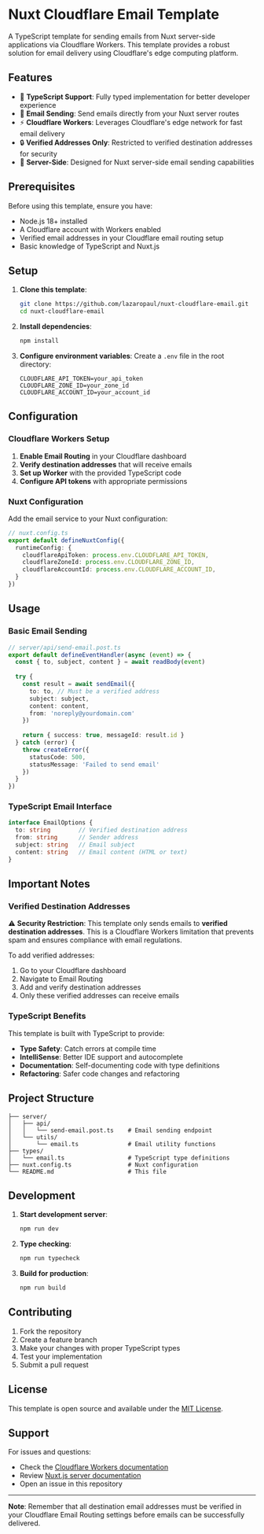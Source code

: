 # Nuxt Cloudflare Email Template

A TypeScript template for sending emails from Nuxt server-side applications via Cloudflare Workers. This template provides a robust solution for email delivery using Cloudflare's edge computing platform.

## Features

- 🚀 **TypeScript Support**: Fully typed implementation for better developer experience
- 📧 **Email Sending**: Send emails directly from your Nuxt server routes
- ⚡ **Cloudflare Workers**: Leverages Cloudflare's edge network for fast email delivery
- 🔒 **Verified Addresses Only**: Restricted to verified destination addresses for security
- 🎯 **Server-Side**: Designed for Nuxt server-side email sending capabilities

## Prerequisites

Before using this template, ensure you have:

- Node.js 18+ installed
- A Cloudflare account with Workers enabled
- Verified email addresses in your Cloudflare email routing setup
- Basic knowledge of TypeScript and Nuxt.js

## Setup

1. **Clone this template**:
   ```bash
   git clone https://github.com/lazaropaul/nuxt-cloudflare-email.git
   cd nuxt-cloudflare-email
   ```

2. **Install dependencies**:
   ```bash
   npm install
   ```

3. **Configure environment variables**:
   Create a `.env` file in the root directory:
   ```env
   CLOUDFLARE_API_TOKEN=your_api_token
   CLOUDFLARE_ZONE_ID=your_zone_id
   CLOUDFLARE_ACCOUNT_ID=your_account_id
   ```

## Configuration

### Cloudflare Workers Setup

1. **Enable Email Routing** in your Cloudflare dashboard
2. **Verify destination addresses** that will receive emails
3. **Set up Worker** with the provided TypeScript code
4. **Configure API tokens** with appropriate permissions

### Nuxt Configuration

Add the email service to your Nuxt configuration:

```typescript
// nuxt.config.ts
export default defineNuxtConfig({
  runtimeConfig: {
    cloudflareApiToken: process.env.CLOUDFLARE_API_TOKEN,
    cloudflareZoneId: process.env.CLOUDFLARE_ZONE_ID,
    cloudflareAccountId: process.env.CLOUDFLARE_ACCOUNT_ID,
  }
})
```

## Usage

### Basic Email Sending

```typescript
// server/api/send-email.post.ts
export default defineEventHandler(async (event) => {
  const { to, subject, content } = await readBody(event)
  
  try {
    const result = await sendEmail({
      to: to, // Must be a verified address
      subject: subject,
      content: content,
      from: 'noreply@yourdomain.com'
    })
    
    return { success: true, messageId: result.id }
  } catch (error) {
    throw createError({
      statusCode: 500,
      statusMessage: 'Failed to send email'
    })
  }
})
```

### TypeScript Email Interface

```typescript
interface EmailOptions {
  to: string        // Verified destination address
  from: string      // Sender address
  subject: string   // Email subject
  content: string   // Email content (HTML or text)
}
```

## Important Notes

### Verified Destination Addresses

⚠️ **Security Restriction**: This template only sends emails to **verified destination addresses**. This is a Cloudflare Workers limitation that prevents spam and ensures compliance with email regulations.

To add verified addresses:
1. Go to your Cloudflare dashboard
2. Navigate to Email Routing
3. Add and verify destination addresses
4. Only these verified addresses can receive emails

### TypeScript Benefits

This template is built with TypeScript to provide:
- **Type Safety**: Catch errors at compile time
- **IntelliSense**: Better IDE support and autocomplete
- **Documentation**: Self-documenting code with type definitions
- **Refactoring**: Safer code changes and refactoring

## Project Structure

```
├── server/
│   ├── api/
│   │   └── send-email.post.ts    # Email sending endpoint
│   └── utils/
│       └── email.ts              # Email utility functions
├── types/
│   └── email.ts                  # TypeScript type definitions
├── nuxt.config.ts                # Nuxt configuration
└── README.md                     # This file
```

## Development

1. **Start development server**:
   ```bash
   npm run dev
   ```

2. **Type checking**:
   ```bash
   npm run typecheck
   ```

3. **Build for production**:
   ```bash
   npm run build
   ```

## Contributing

1. Fork the repository
2. Create a feature branch
3. Make your changes with proper TypeScript types
4. Test your implementation
5. Submit a pull request

## License

This template is open source and available under the [MIT License](LICENSE).

## Support

For issues and questions:
- Check the [Cloudflare Workers documentation](https://developers.cloudflare.com/workers/)
- Review [Nuxt.js server documentation](https://nuxt.com/docs/guide/directory-structure/server)
- Open an issue in this repository

---

**Note**: Remember that all destination email addresses must be verified in your Cloudflare Email Routing settings before emails can be successfully delivered.
